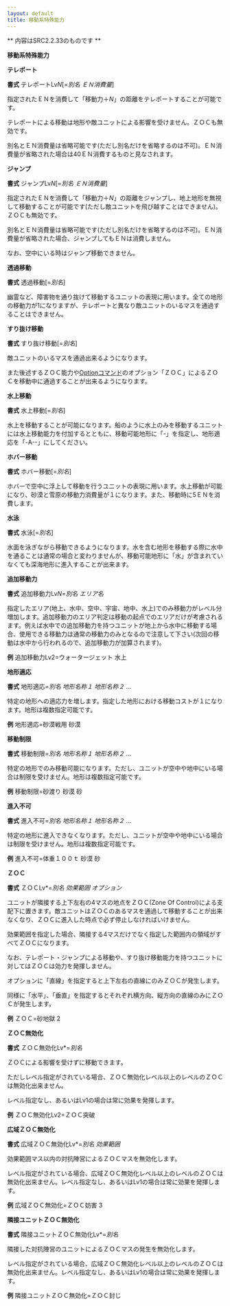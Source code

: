 ```yaml
---
layout: default
title: 移動系特殊能力
---
```

** 内容はSRC2.2.33のものです **

**移動系特殊能力**

**テレポート**

**書式** テレポートLv*N*[=*別名 ＥＮ消費量*]

指定されたＥＮを消費して「移動力＋*N*」の距離をテレポートすることが可能です。

テレポートによる移動は地形や敵ユニットによる影響を受けません。ＺＯＣも無効です。

別名とＥＮ消費量は省略可能です(ただし別名だけを省略するのは不可)。ＥＮ消費量が省略された場合は40ＥＮ消費するものと見なされます。

**ジャンプ**

**書式** ジャンプLv*N*[=*別名 ＥＮ消費量*]

指定されたＥＮを消費して「移動力＋*N*」の距離をジャンプし、地上地形を無視して移動することが可能です(ただし敵ユニットを飛び越すことはできません)。ＺＯＣも無効です。

別名とＥＮ消費量は省略可能です(ただし別名だけを省略するのは不可)。ＥＮ消費量が省略された場合、ジャンプしてもＥＮは消費しません。

なお、空中にいる時はジャンプ移動できません。

**透過移動**

**書式** 透過移動[=*別名*]

幽霊など、障害物を通り抜けて移動するユニットの表現に用います。全ての地形の移動力が1になりますが、テレポートと異なり敵ユニットのいるマスを通過することはできません。

**すり抜け移動**

**書式** すり抜け移動[=*別名*]

敵ユニットのいるマスを通過出来るようになります。

また後述するＺＯＣ能力や[Optionコマンド](Optionコマンド.md)のオプション「ＺＯＣ」によるＺＯＣを移動中に通過することが出来るようになります。

**水上移動**

**書式** 水上移動[=*別名*]

水上を移動することが可能になります。船のように水上のみを移動するユニットには水上移動能力を付加するとともに、移動可能地形に「-」を指定し、地形適応を「-A--」にしてください。

**ホバー移動**

**書式** ホバー移動[=*別名*]

ホバーで空中に浮上して移動を行うユニットの表現に用います。水上移動が可能になり、砂漠と雪原の移動力消費量が１になります。また、移動時に5ＥＮを消費します。

**水泳**

**書式** 水泳[=*別名*]

水面を泳ぎながら移動できるようになります。水を含む地形を移動する際に水中を通ることは通常の場合と変わりませんが、移動可能地形に「水」が含まれていなくても深海地形に進入することが出来ます。

**追加移動力**

**書式** 追加移動力Lv*N*=*別名 エリア名*

指定したエリア(地上、水中、空中、宇宙、地中、水上)でのみ移動力がレベル分増加します。追加移動力のエリア判定は移動の起点でのエリアだけが考慮されるます。例えば水中での追加移動力を持つユニットが地上から水中に移動する場合、使用できる移動力は通常の移動力のみとなるので注意して下さい(次回の移動は水中から行われるので、追加移動力が加算されます)。

**例** 追加移動力Lv2=ウォータージェット 水上

**地形適応**

**書式** 地形適応=*別名 地形名称１ 地形名称２* …

特定の地形への適応力を増します。指定した地形における移動コストが１になります。地形は複数指定可能です。

**例** 地形適応=砂漠戦用 砂漠

**移動制限**

**書式** 移動制限=*別名 地形名称１ 地形名称２* …

特定の地形でのみ移動可能になります。ただし、ユニットが空中や地中にいる場合は制限を受けません。地形は複数指定可能です。

**例** 移動制限=砂渡り 砂漠 砂

**進入不可**

**書式** 進入不可=*別名 地形名称１ 地形名称２* …

特定の地形に進入できなくなります。ただし、ユニットが空中や地中にいる場合は制限を受けません。地形は複数指定可能です。

**例** 進入不可=体重１００ｔ 砂漠 砂

**ＺＯＣ**

**書式** ＺＯＣLv\*=*別名 効果範囲 オプション*

ユニットが隣接する上下左右の4マスの地点をＺＯＣ(Zone Of Control)による支配下に置きます。敵ユニットはＺＯＣのあるマスを通過して移動することが出来なくなり、ＺＯＣに進入した時点で必ず停止しなければいけません。

効果範囲を指定した場合、隣接する4マスだけでなく指定した範囲内の領域がすべてＺＯＣになります。

なお、テレポート・ジャンプによる移動や、すり抜け移動能力を持つユニットに対してはＺＯＣは効力を発揮しません。

オプションに「直線」を指定すると上下左右の直線にのみＺＯＣが発生します。

同様に「水平」、「垂直」を指定するとそれぞれ横方向、縦方向の直線のみにＺＯＣが発生します。

**例** ＺＯＣ=砂地獄 2

**ＺＯＣ無効化**

**書式** ＺＯＣ無効化Lv\*=*別名*

ＺＯＣによる影響を受けずに移動できます。

ただしレベル指定がされている場合、ＺＯＣ無効化レベル以上のレベルのＺＯＣは無効化出来ません。

レベル指定なし、あるいはLv1の場合は常に効果を発揮します。

**例** ＺＯＣ無効化Lv2=ＺＯＣ突破

**広域ＺＯＣ無効化**

**書式** 広域ＺＯＣ無効化Lv\*=*別名 効果範囲*

効果範囲マス以内の対抗陣営によるＺＯＣマスを無効化します。

レベル指定がされている場合、広域ＺＯＣ無効化レベル以上のレベルのＺＯＣは無効化出来ません。レベル指定なし、あるいはLv1の場合は常に効果を発揮します。

**例** 広域ＺＯＣ無効化=ＺＯＣ妨害 3

**隣接ユニットＺＯＣ無効化**

**書式** 隣接ユニットＺＯＣ無効化Lv\*=*別名*

隣接した対抗陣営のユニットによるＺＯＣマスの発生を無効化します。

レベル指定がされている場合、広域ＺＯＣ無効化レベル以上のレベルのＺＯＣは無効化出来ません。レベル指定なし、あるいはLv1の場合は常に効果を発揮します。

**例** 隣接ユニットＺＯＣ無効化=ＺＯＣ封じ

